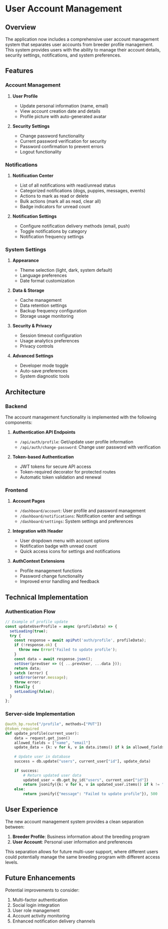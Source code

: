 # User Account Management

## Overview

The application now includes a comprehensive user account management system that separates user accounts from breeder profile management. This system provides users with the ability to manage their account details, security settings, notifications, and system preferences.

## Features

### Account Management

1. **User Profile**
   - Update personal information (name, email)
   - View account creation date and details
   - Profile picture with auto-generated avatar

2. **Security Settings**
   - Change password functionality
   - Current password verification for security
   - Password confirmation to prevent errors
   - Logout functionality

### Notifications

1. **Notification Center**
   - List of all notifications with read/unread status
   - Categorized notifications (dogs, puppies, messages, events)
   - Actions to mark as read or delete
   - Bulk actions (mark all as read, clear all)
   - Badge indicators for unread count

2. **Notification Settings**
   - Configure notification delivery methods (email, push)
   - Toggle notifications by category
   - Notification frequency settings

### System Settings

1. **Appearance**
   - Theme selection (light, dark, system default)
   - Language preferences
   - Date format customization

2. **Data & Storage**
   - Cache management
   - Data retention settings
   - Backup frequency configuration
   - Storage usage monitoring

3. **Security & Privacy**
   - Session timeout configuration
   - Usage analytics preferences
   - Privacy controls

4. **Advanced Settings**
   - Developer mode toggle
   - Auto-save preferences
   - System diagnostic tools

## Architecture

### Backend

The account management functionality is implemented with the following components:

1. **Authentication API Endpoints**
   - `/api/auth/profile`: Get/update user profile information
   - `/api/auth/change-password`: Change user password with verification

2. **Token-based Authentication**
   - JWT tokens for secure API access
   - Token-required decorator for protected routes
   - Automatic token validation and renewal

### Frontend

1. **Account Pages**
   - `/dashboard/account`: User profile and password management
   - `/dashboard/notifications`: Notification center and settings
   - `/dashboard/settings`: System settings and preferences

2. **Integration with Header**
   - User dropdown menu with account options
   - Notification badge with unread count
   - Quick access icons for settings and notifications

3. **AuthContext Extensions**
   - Profile management functions
   - Password change functionality
   - Improved error handling and feedback

## Technical Implementation

### Authentication Flow

```javascript
// Example of profile update
const updateUserProfile = async (profileData) => {
  setLoading(true);
  try {
    const response = await apiPut('auth/profile', profileData);
    if (!response.ok) {
      throw new Error('Failed to update profile');
    }
    const data = await response.json();
    setUser(prevUser => ({ ...prevUser, ...data }));
    return data;
  } catch (error) {
    setError(error.message);
    throw error;
  } finally {
    setLoading(false);
  }
};
```

### Server-side Implementation

```python
@auth_bp.route("/profile", methods=["PUT"])
@token_required
def update_profile(current_user):
    data = request.get_json()
    allowed_fields = ["name", "email"]
    update_data = {k: v for k, v in data.items() if k in allowed_fields}
    
    # Update user in database
    success = db.update("users", current_user["id"], update_data)
    
    if success:
        # Return updated user data
        updated_user = db.get_by_id("users", current_user["id"])
        return jsonify({k: v for k, v in updated_user.items() if k != "password_hash"})
    else:
        return jsonify({"message": "Failed to update profile"}), 500
```

## User Experience

The new account management system provides a clean separation between:
1. **Breeder Profile**: Business information about the breeding program
2. **User Account**: Personal user information and preferences

This separation allows for future multi-user support, where different users could potentially manage the same breeding program with different access levels.

## Future Enhancements

Potential improvements to consider:
1. Multi-factor authentication
2. Social login integration
3. User role management
4. Account activity monitoring
5. Enhanced notification delivery channels